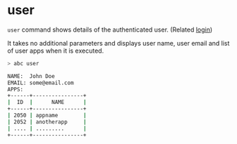 # user

`user` command shows details of the authenticated user. (Related [login](login))

It takes no additional parameters and displays user name, user email and list of user apps when it is executed.

```sh
> abc user

NAME:  John Doe
EMAIL: some@email.com
APPS:
+------+----------------+
|  ID  |      NAME      |
+------+----------------+
| 2050 | appname        |
| 2052 | anotherapp     |
| .... | .........      |
+------+----------------+
```
